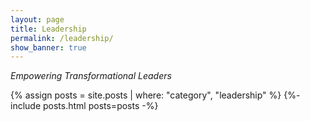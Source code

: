```yaml
---
layout: page
title: Leadership
permalink: /leadership/
show_banner: true
---
```


*Empowering Transformational Leaders*

{% assign posts = site.posts | where: "category", "leadership" %}
{%- include posts.html posts=posts -%}
